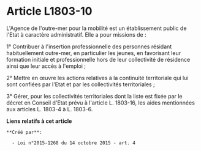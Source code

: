 # Article L1803-10

L'Agence de l'outre-mer pour la mobilité est un établissement public de l'Etat à caractère administratif. Elle a pour
missions de : 

1° Contribuer à l'insertion professionnelle des personnes résidant habituellement outre-mer, en particulier les jeunes, en
favorisant leur formation initiale et professionnelle hors de leur collectivité de résidence ainsi que leur accès à
l'emploi ; 

2° Mettre en œuvre les actions relatives à la continuité territoriale qui lui sont confiées par l'Etat et par les
collectivités territoriales ; 

3° Gérer, pour les collectivités territoriales dont la liste est fixée par le décret en Conseil d'Etat prévu à l'article L.
1803-16, les aides mentionnées aux articles L. 1803-4 à L. 1803-6.

**Liens relatifs à cet article**

	**Créé par**:

	  - Loi n°2015-1268 du 14 octobre 2015 - art. 4

